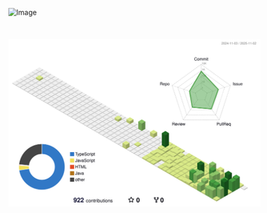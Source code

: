 ![Image](https://github.com/user-attachments/assets/c27ef3c5-10ac-438b-9bd0-8d38881d1f2d)


</br>

![](./profile-3d-contrib/profile-green-animate.svg)
